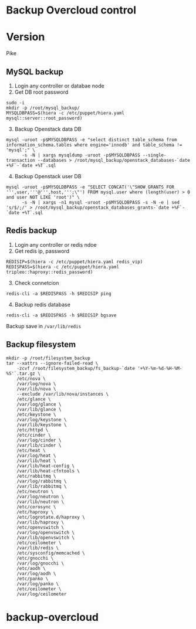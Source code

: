 # Backup Overcloud control
# Version
Pike
## MySQL backup
1. Login any controller or databae node
2. Get DB root password
```
sudo -i
mkdir -p /root/mysql_backup/
MYSQLDBPASS=$(hiera -c /etc/puppet/hiera.yaml mysql::server::root_password)
```
3. Backup Openstack data DB
```
mysql -uroot -p$MYSQLDBPASS -e "select distinct table_schema from information_schema.tables where engine='innodb' and table_schema != 'mysql';" \
      -s -N | xargs mysqldump -uroot -p$MYSQLDBPASS --single-transaction --databases > /root/mysql_backup/openstack_databases-`date +%F`-`date +%T`.sql
```
4. Backup Openstack user DB
```
mysql -uroot -p$MYSQLDBPASS -e "SELECT CONCAT('\"SHOW GRANTS FOR ''',user,'''@''',host,''';\"') FROM mysql.user where (length(user) > 0 and user NOT LIKE 'root')" \
      -s -N | xargs -n1 mysql -uroot -p$MYSQLDBPASS -s -N -e | sed 's/$/;/' > /root/mysql_backup/openstack_databases_grants-`date +%F`-`date +%T`.sql
```
## Redis backup
1. Login any controller or redis ndoe
2. Get redis ip, password
```
REDISIP=$(hiera -c /etc/puppet/hiera.yaml redis_vip)
REDISPASS=$(hiera -c /etc/puppet/hiera.yaml tripleo::haproxy::redis_password)
```
3. Check connetcion
```
redis-cli -a $REDISPASS -h $REDISIP ping
```
4. Backup redis database
```
redis-cli -a $REDISPASS -h $REDISIP bgsave
```
Backup save in `/var/lib/redis`

## Backup filesystem
```
mkdir -p /root/filesystem_backup
tar --xattrs --ignore-failed-read \
    -zcvf /root/filesystem_backup/fs_backup-`date '+%Y-%m-%d-%H-%M-%S'`.tar.gz \
    /etc/nova \
    /var/log/nova \
    /var/lib/nova \
    --exclude /var/lib/nova/instances \
    /etc/glance \
    /var/log/glance \
    /var/lib/glance \
    /etc/keystone \
    /var/log/keystone \
    /var/lib/keystone \
    /etc/httpd \
    /etc/cinder \
    /var/log/cinder \
    /var/lib/cinder \
    /etc/heat \
    /var/log/heat \
    /var/lib/heat \
    /var/lib/heat-config \
    /var/lib/heat-cfntools \
    /etc/rabbitmq \
    /var/log/rabbitmq \
    /var/lib/rabbitmq \
    /etc/neutron \
    /var/log/neutron \
    /var/lib/neutron \
    /etc/corosync \
    /etc/haproxy \
    /etc/logrotate.d/haproxy \
    /var/lib/haproxy \
    /etc/openvswitch \
    /var/log/openvswitch \
    /var/lib/openvswitch \
    /etc/ceilometer \
    /var/lib/redis \
    /etc/sysconfig/memcached \
    /etc/gnocchi \
    /var/log/gnocchi \
    /etc/aodh \
    /var/log/aodh \
    /etc/panko \
    /var/log/panko \
    /etc/ceilometer \
    /var/log/ceilometer
```
# backup-overcloud
